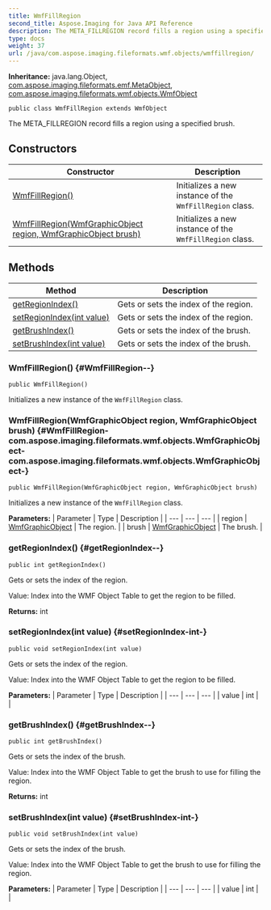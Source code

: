 ```yaml
---
title: WmfFillRegion
second_title: Aspose.Imaging for Java API Reference
description: The META_FILLREGION record fills a region using a specified brush.
type: docs
weight: 37
url: /java/com.aspose.imaging.fileformats.wmf.objects/wmffillregion/
---
```

**Inheritance:**
java.lang.Object, [com.aspose.imaging.fileformats.emf.MetaObject](../../com.aspose.imaging.fileformats.emf/metaobject), [com.aspose.imaging.fileformats.wmf.objects.WmfObject](../../com.aspose.imaging.fileformats.wmf.objects/wmfobject)
```
public class WmfFillRegion extends WmfObject
```

The META\_FILLREGION record fills a region using a specified brush.
## Constructors

| Constructor | Description |
| --- | --- |
| [WmfFillRegion()](#WmfFillRegion--) | Initializes a new instance of the `WmfFillRegion` class. |
| [WmfFillRegion(WmfGraphicObject region, WmfGraphicObject brush)](#WmfFillRegion-com.aspose.imaging.fileformats.wmf.objects.WmfGraphicObject-com.aspose.imaging.fileformats.wmf.objects.WmfGraphicObject-) | Initializes a new instance of the `WmfFillRegion` class. |
## Methods

| Method | Description |
| --- | --- |
| [getRegionIndex()](#getRegionIndex--) | Gets or sets the index of the region. |
| [setRegionIndex(int value)](#setRegionIndex-int-) | Gets or sets the index of the region. |
| [getBrushIndex()](#getBrushIndex--) | Gets or sets the index of the brush. |
| [setBrushIndex(int value)](#setBrushIndex-int-) | Gets or sets the index of the brush. |
### WmfFillRegion() {#WmfFillRegion--}
```
public WmfFillRegion()
```


Initializes a new instance of the `WmfFillRegion` class.

### WmfFillRegion(WmfGraphicObject region, WmfGraphicObject brush) {#WmfFillRegion-com.aspose.imaging.fileformats.wmf.objects.WmfGraphicObject-com.aspose.imaging.fileformats.wmf.objects.WmfGraphicObject-}
```
public WmfFillRegion(WmfGraphicObject region, WmfGraphicObject brush)
```


Initializes a new instance of the `WmfFillRegion` class.

**Parameters:**
| Parameter | Type | Description |
| --- | --- | --- |
| region | [WmfGraphicObject](../../com.aspose.imaging.fileformats.wmf.objects/wmfgraphicobject) | The region. |
| brush | [WmfGraphicObject](../../com.aspose.imaging.fileformats.wmf.objects/wmfgraphicobject) | The brush. |

### getRegionIndex() {#getRegionIndex--}
```
public int getRegionIndex()
```


Gets or sets the index of the region.

Value: Index into the WMF Object Table to get the region to be filled.

**Returns:**
int
### setRegionIndex(int value) {#setRegionIndex-int-}
```
public void setRegionIndex(int value)
```


Gets or sets the index of the region.

Value: Index into the WMF Object Table to get the region to be filled.

**Parameters:**
| Parameter | Type | Description |
| --- | --- | --- |
| value | int |  |

### getBrushIndex() {#getBrushIndex--}
```
public int getBrushIndex()
```


Gets or sets the index of the brush.

Value: Index into the WMF Object Table to get the brush to use for filling the region.

**Returns:**
int
### setBrushIndex(int value) {#setBrushIndex-int-}
```
public void setBrushIndex(int value)
```


Gets or sets the index of the brush.

Value: Index into the WMF Object Table to get the brush to use for filling the region.

**Parameters:**
| Parameter | Type | Description |
| --- | --- | --- |
| value | int |  |

